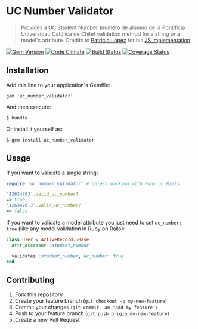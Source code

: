 # UC Number Validator

> Provides a UC Student Number (número de alumno de la Pontificia Universidad Católica de Chile) validation method for a string or a model's attribute.
> Credits to [Patricio López](https://github.com/mrpatiwi) for his [JS implementation](https://github.com/mrpatiwi/uc-numero-alumno).

[![Gem Version](https://badge.fury.io/rb/uc_number_validator.svg)](https://badge.fury.io/rb/uc_number_validator)
[![Code Climate](https://codeclimate.com/github/sasalatart/uc-number-validator/badges/gpa.svg)](https://codeclimate.com/github/sasalatart/uc-number-validator)
[![Build Status](https://travis-ci.org/sasalatart/uc-number-validator.svg?branch=master)](https://travis-ci.org/sasalatart/uc-number-validator)
[![Coverage Status](https://coveralls.io/repos/github/sasalatart/uc-number-validator/badge.svg?branch=master)](https://coveralls.io/github/sasalatart/uc-number-validator?branch=master)

## Installation

Add this line to your application's Gemfile:

  `gem 'uc_number_validator'`

And then execute:

  `$ bundle`

Or install it yourself as:

  `$ gem install uc_number_validator`

## Usage

If you want to validate a single string:

```ruby
require 'uc_number_validator' # Unless working with Ruby on Rails

'1263476J'.valid_uc_number?
=> true
'1263476-J'.valid_uc_number?
=> false
```

If you want to validate a model attribute you just need to set `uc_number: true` (like any model validation in Ruby on Rails):

```ruby
class User < ActiveRecord::Base
  attr_accessor :student_number

  validates :student_number, uc_number: true
end
```

## Contributing

1. Fork this repository
2. Create your feature branch (`git checkout -b my-new-feature`)
3. Commit your changes (`git commit -am 'add my feature'`)
4. Push to your feature branch (`git push origin my-new-feature`)
5. Create a new Pull Request
